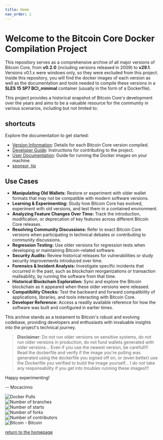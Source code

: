 ```yaml
---
title: Home
nav_order: 1
---
```


# Welcome to the Bitcoin Core Docker Compilation Project

This repository serves as a comprehensive archive of all major versions of Bitcoin Core, from **v0.2.0** (including versions released in 2009) to **v29.1**. Versions v0.1.x were windows only, so they were excluded from this project. Inside this repository, you will find the docker images of each version as well as the documentation and tools needed to compile these versions in a **SLES 15 SP7 BCI_minimal** container (usually in the form of a Dockerfile).

This project provides a historical snapshot of Bitcoin Core's development over the years and aims to be a valuable resource for the community in various scenarios, including but not limited to:

## shortcuts

Explore the documentation to get started:

- [Version Information](./versions/): Details for each Bitcoin Core version compiled.
- [Developer Guide](./developers/): Instructions for contributing to the project.
- [User Documentation](./userdocs/): Guide for running the Docker images on your machine.
- [sponsor, tip](./tip.md)

## Use Cases

- **Manipulating Old Wallets:** Restore or experiment with older wallet formats that may not be compatible with modern software versions.
- **Learning & Experimenting:** Study how Bitcoin Core has evolved, experiment with old versions, and test them in a contained environment.
- **Analyzing Feature Changes Over Time:** Track the introduction, modification, or deprecation of key features across different Bitcoin Core releases.
- **Resolving Community Discussions:** Refer to exact Bitcoin Core versions when participating in technical debates or contributing to community discussions.
- **Regression Testing:** Use older versions for regression tests when developing or maintaining Bitcoin-related software.
- **Security Audits:** Review historical releases for vulnerabilities or study security improvements introduced over time.
- **Forensics & Incident Analysis:** Investigate specific incidents that occurred in the past, such as blockchain reorganizations or transaction malleability, by running the software from that time.
- **Historical Blockchain Exploration:** Sync and explore the Bitcoin blockchain as it appeared when these older versions were released.
- **Compatibility Checks:** Test the backward and forward compatibility of applications, libraries, and tools interacting with Bitcoin Core.
- **Developer Reference:** Access a readily available reference for how the software was built and configured in earlier times.

This archive stands as a testament to Bitcoin's robust and evolving codebase, providing developers and enthusiasts with invaluable insights into the project's technical journey.

> **Disclaimer**: Do not run older versions on sensitive systems, do not run older versions in production, do not fund wallets generated with older versions... Even if you use the newest version, be carefull!!! Read the dockerfile and verify if the image you're pulling was generated using the dockerfile you signed off on, or (even better) use the Dockerfile you verified to build the image yourself... I do not take any responsability if you get into troubles running these images!!!

Happy experimenting!

-- Mocacinno

![Docker Pulls](https://img.shields.io/docker/pulls/mocacinno/btc_core)  
![Number of branches](https://badgen.net/github/branches/mocacinno/bitcoin_core_docker)  
![Number of starts](https://badgen.net/github/stars/mocacinno/bitcoin_core_docker)  
![Number of forks](https://badgen.net/github/forks/mocacinno/bitcoin_core_docker)  
![Number of contributors](https://badgen.net/github/contributors/mocacinno/bitcoin_core_docker)  
![Bitcoin - Bitcoin](https://img.shields.io/badge/bitcoin-2F3134?style=for-the-badge&logo=bitcoin&logoColor=white)

[return to the homepage](https://mocacinno.com)
